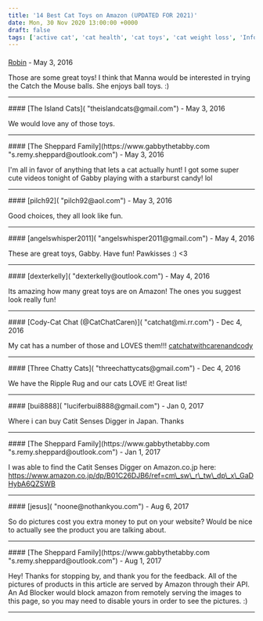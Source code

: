 ```yaml
---
title: '14 Best Cat Toys on Amazon (UPDATED FOR 2021)'
date: Mon, 30 Nov 2020 13:00:00 +0000
draft: false
tags: ['active cat', 'cat health', 'cat toys', 'cat weight loss', 'Information', 'play time']
---
```



#### 
[Robin]( "robinsplayfulkitties@hotmail.com") - <time datetime="2016-05-04 19:16:16">May 3, 2016</time>

Those are some great toys! I think that Manna would be interested in trying the Catch the Mouse balls. She enjoys ball toys. :)
<hr />
#### 
[The Island Cats]( "theislandcats@gmail.com") - <time datetime="2016-05-04 21:51:22">May 3, 2016</time>

We would love any of those toys.
<hr />
#### 
[The Sheppard Family](https://www.gabbythetabby.com "s.remy.sheppard@outlook.com") - <time datetime="2016-05-04 22:10:32">May 3, 2016</time>

I'm all in favor of anything that lets a cat actually hunt! I got some super cute videos tonight of Gabby playing with a starburst candy! lol
<hr />
#### 
[pilch92]( "pilch92@aol.com") - <time datetime="2016-05-04 22:37:04">May 3, 2016</time>

Good choices, they all look like fun.
<hr />
#### 
[angelswhisper2011]( "angelswhisper2011@gmail.com") - <time datetime="2016-05-05 03:52:05">May 4, 2016</time>

These are great toys, Gabby. Have fun! Pawkisses :) <3
<hr />
#### 
[dexterkelly]( "dexterkelly@outlook.com") - <time datetime="2016-05-05 17:48:23">May 4, 2016</time>

Its amazing how many great toys are on Amazon! The ones you suggest look really fun!
<hr />
#### 
[Cody-Cat Chat (@CatChatCaren)]( "catchat@mi.rr.com") - <time datetime="2016-12-29 12:40:44">Dec 4, 2016</time>

My cat has a number of those and LOVES them!!! [catchatwithcarenandcody](http://www.catchatwithcarenandcody.com "catchatwithcarenandcody")
<hr />
#### 
[Three Chatty Cats]( "threechattycats@gmail.com") - <time datetime="2016-12-29 20:59:01">Dec 4, 2016</time>

We have the Ripple Rug and our cats LOVE it! Great list!
<hr />
#### 
[bui8888]( "luciferbui8888@gmail.com") - <time datetime="2017-01-22 22:44:52">Jan 0, 2017</time>

Where i can buy Catit Senses Digger in Japan. Thanks
<hr />
#### 
[The Sheppard Family](https://www.gabbythetabby.com "s.remy.sheppard@outlook.com") - <time datetime="2017-01-23 04:44:09">Jan 1, 2017</time>

I was able to find the Catit Senses Digger on Amazon.co.jp here: https://www.amazon.co.jp/dp/B01C26DJB6/ref=cm\_sw\_r\_tw\_dp\_x\_GaDHybA6QZSWB
<hr />
#### 
[jesus]( "noone@nothankyou.com") - <time datetime="2017-08-19 13:00:40">Aug 6, 2017</time>

So do pictures cost you extra money to put on your website? Would be nice to actually see the product you are talking about.
<hr />
#### 
[The Sheppard Family](https://www.gabbythetabby.com "s.remy.sheppard@outlook.com") - <time datetime="2017-08-21 06:43:58">Aug 1, 2017</time>

Hey! Thanks for stopping by, and thank you for the feedback. All of the pictures of products in this article are served by Amazon through their API. An Ad Blocker would block amazon from remotely serving the images to this page, so you may need to disable yours in order to see the pictures. :)
<hr />
